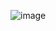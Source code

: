 
![image](https://github.com/yagizkoksall/e-commerce-micro-service/assets/72510908/8d8b2e42-847f-4261-b2a2-2aec5c22a48d)
